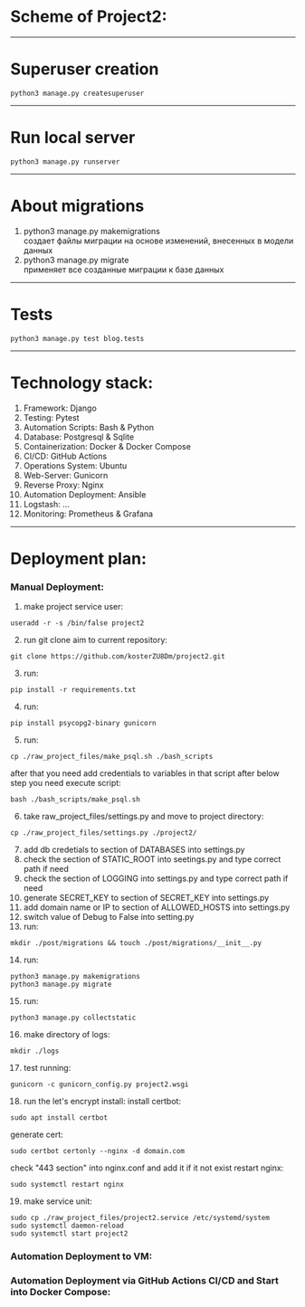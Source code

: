 # Scheme of Project2:

---
# Superuser creation
```
python3 manage.py createsuperuser
```
---
# Run local server
```
python3 manage.py runserver
```
---
# About migrations
1. python3 manage.py makemigrations\
создает файлы миграции на основе изменений, внесенных в модели данных
2. python3 manage.py migrate\
применяет все созданные миграции к базе данных
---
# Tests
```
python3 manage.py test blog.tests
```
---
# Technology stack:
1. Framework: Django
2. Testing: Pytest
3. Automation Scripts: Bash & Python
4. Database: Postgresql & Sqlite
5. Containerization: Docker & Docker Compose
6. CI/CD: GitHub Actions
7. Operations System: Ubuntu
8. Web-Server: Gunicorn
9. Reverse Proxy: Nginx
10. Automation Deployment: Ansible
11. Logstash: ...
12. Monitoring: Prometheus & Grafana
---
# Deployment plan:
### Manual Deployment:
1. make project service user:
```
useradd -r -s /bin/false project2
```
2. run git clone aim to current repository:
```
git clone https://github.com/kosterZU8Dm/project2.git
```
3. run:
```
pip install -r requirements.txt
```
4. run:
```
pip install psycopg2-binary gunicorn
```
5. run:
```
cp ./raw_project_files/make_psql.sh ./bash_scripts
```
after that you need add credentials to variables in that script
after below step you need execute script:
```
bash ./bash_scripts/make_psql.sh
```
6. take raw_project_files/settings.py and move to project directory:
```
cp ./raw_project_files/settings.py ./project2/
```
7. add db credetials to section of DATABASES into settings.py
8. check the section of STATIC_ROOT into seetings.py and type correct path if need
9. check the section of LOGGING into settings.py and type correct path if need
10. generate SECRET_KEY to section of SECRET_KEY into settings.py
11. add domain name or IP to section of ALLOWED_HOSTS into settings.py 
12. switch value of Debug to False into setting.py
13. run:
```
mkdir ./post/migrations && touch ./post/migrations/__init__.py
```
14. run:
```
python3 manage.py makemigrations
python3 manage.py migrate
```
15. run:
```
python3 manage.py collectstatic
```
16. make directory of logs:
```
mkdir ./logs
```
17. test running:
```
gunicorn -c gunicorn_config.py project2.wsgi
```
18. run the let's encrypt install:
install certbot:
```
sudo apt install certbot
```
generate cert:
```
sudo certbot certonly --nginx -d domain.com
```
check "443 section" into nginx.conf and add it if it not exist
restart nginx:
```
sudo systemctl restart nginx
```
19. make service unit:
```
sudo cp ./raw_project_files/project2.service /etc/systemd/system
sudo systemctl daemon-reload
sudo systemctl start project2
```
### Automation Deployment to VM:

### Automation Deployment via GitHub Actions CI/CD and Start into Docker Compose:
